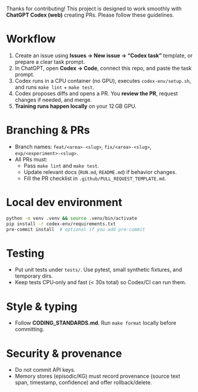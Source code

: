 Thanks for contributing! This project is designed to work smoothly with **ChatGPT Codex (web)** creating PRs. Please follow these guidelines.

# Workflow

1. Create an issue using **Issues → New issue → “Codex task”** template, or prepare a clear task prompt.
2. In ChatGPT, open **Codex → Code**, connect this repo, and paste the task prompt.
3. Codex runs in a CPU container (no GPU), executes `codex-env/setup.sh`, and runs `make lint` + `make test`.
4. Codex proposes diffs and opens a PR. You **review the PR**, request changes if needed, and merge.
5. **Training runs happen locally** on your 12 GB GPU.

# Branching & PRs

- Branch names: `feat/<area>-<slug>`, `fix/<area>-<slug>`, `exp/<experiment>-<slug>`.
- All PRs must:
  - Pass `make lint` and `make test`.
  - Update relevant docs (`RUN.md`, `README.md`) if behavior changes.
  - Fill the PR checklist in `.github/PULL_REQUEST_TEMPLATE.md`.

# Local dev environment

```bash
python -m venv .venv && source .venv/bin/activate
pip install -r codex-env/requirements.txt
pre-commit install  # optional if you add pre-commit
```

# Testing

- Put unit tests under `tests/`. Use pytest, small synthetic fixtures, and temporary dirs.
- Keep tests CPU‑only and fast (< 30s total) so Codex/CI can run them.

# Style & typing

- Follow **CODING\_STANDARDS.md**. Run `make format` locally before committing.

# Security & provenance

- Do not commit API keys.
- Memory stores (episodic/KG) must record provenance (source text span, timestamp, confidence) and offer rollback/delete.
